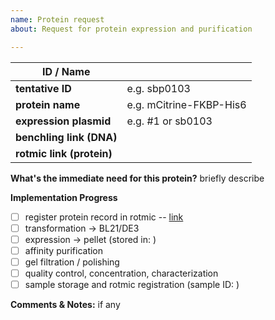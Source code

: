 ```yaml
---
name: Protein request
about: Request for protein expression and purification

---
```


ID / Name                 | <leave empty>
--------------------|-------------------------------------------------------------
**tentative ID**        | e.g. sbp0103 <leave empty if yet unsure>
**protein name**     | e.g. mCitrine-FKBP-His6
**expression plasmid**      | e.g. #1 <link to plasmid request> or sb0103 <id>
**benchling link (DNA)**    | <https link to benchling record>
**rotmic link (protein)**      | <insert https link to rotmic protein record when available>

**What's the immediate need for this protein?**
briefly describe

**Implementation Progress**

  - [ ] register protein record in rotmic -- [link](http://rotmic-strube.kaust.edu.sa/proteincomponent/sbp0103)
  - [ ] transformation -> BL21/DE3
  - [ ] expression -> pellet (stored in: )
  - [ ] affinity purification
  - [ ] gel filtration / polishing
  - [ ] quality control, concentration, characterization
  - [ ] sample storage and rotmic registration (sample ID: )

**Comments & Notes:**
if any
